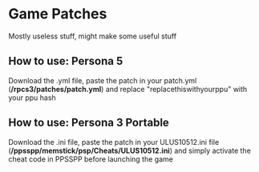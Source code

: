 # Game Patches
Mostly useless stuff, might make some useful stuff
## How to use: Persona 5
Download the .yml file, paste the patch in your patch.yml (**/rpcs3/patches/patch.yml**)
and replace "replacethiswithyourppu" with your ppu hash
## How to use: Persona 3 Portable
Download the .ini file, paste the patch in your ULUS10512.ini file (**/ppsspp/memstick/psp/Cheats/ULUS10512.ini**)
and simply activate the cheat code in PPSSPP before launching the game
